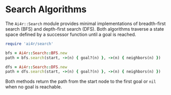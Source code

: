 # Search Algorithms

The `Ai4r::Search` module provides minimal implementations of
breadth-first search (BFS) and depth-first search (DFS). Both algorithms
traverse a state space defined by a successor function until a goal is
reached.

```ruby
require 'ai4r/search'

bfs = Ai4r::Search::BFS.new
path = bfs.search(start, ->(n) { goal?(n) }, ->(n) { neighbors(n) })

dfs = Ai4r::Search::DFS.new
path = dfs.search(start, ->(n) { goal?(n) }, ->(n) { neighbors(n) })
```

Both methods return the path from the start node to the first goal or
`nil` when no goal is reachable.
